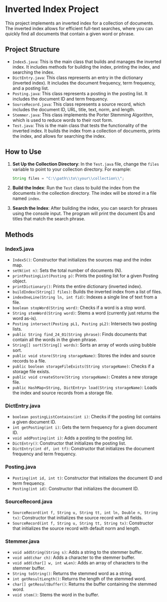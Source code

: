 # Inverted Index Project

This project implements an inverted index for a collection of documents. The inverted index allows for efficient full-text searches, where you can quickly find all documents that contain a given word or phrase.

## Project Structure

- `Index5.java`: This is the main class that builds and manages the inverted index. It includes methods for building the index, printing the index, and searching the index.
- `DictEntry.java`: This class represents an entry in the dictionary (inverted index). It includes the document frequency, term frequency, and a posting list.
- `Posting.java`: This class represents a posting in the posting list. It includes the document ID and term frequency.
- `SourceRecord.java`: This class represents a source record, which includes the document ID, URL, title, text, norm, and length.
- `Stemmer.java`: This class implements the Porter Stemming Algorithm, which is used to reduce words to their root form.
- `Test.java`: This is the main class that tests the functionality of the inverted index. It builds the index from a collection of documents, prints the index, and allows for searching the index.

## How to Use

1. **Set Up the Collection Directory**: In the `Test.java` file, change the `files` variable to point to your collection directory. For example:
    ```java
    String files = "C:\\path\\to\\your\\collection\\";
    ```

2. **Build the Index**: Run the `Test` class to build the index from the documents in the collection directory. The index will be stored in a file named `index`.

3. **Search the Index**: After building the index, you can search for phrases using the console input. The program will print the document IDs and titles that match the search phrase.

## Methods

### Index5.java

- `Index5()`: Constructor that initializes the sources map and the index map.
- `setN(int n)`: Sets the total number of documents (N).
- `printPostingList(Posting p)`: Prints the posting list for a given Posting object.
- `printDictionary()`: Prints the entire dictionary (inverted index).
- `buildIndex(String[] files)`: Builds the inverted index from a list of files.
- `indexOneLine(String ln, int fid)`: Indexes a single line of text from a file.
- `boolean stopWord(String word)`: Checks if a word is a stop word.
- `String stemWord(String word)`: Stems a word (currently just returns the word as-is).
- `Posting intersect(Posting pL1, Posting pL2)`: Intersects two posting lists.
- `public String find_24_01(String phrase)`: Finds documents that contain all the words in the given phrase.
- `String[] sort(String[] words)`: Sorts an array of words using bubble sort.
- `public void store(String storageName)`: Stores the index and source records to a file.
- `public boolean storageFileExists(String storageName)`: Checks if a storage file exists.
- `public void createStore(String storageName)`: Creates a new storage file.
- `public HashMap<String, DictEntry> load(String storageName)`: Loads the index and source records from a storage file.

### DictEntry.java

- `boolean postingListContains(int i)`: Checks if the posting list contains a given document ID.
- `int getPosting(int i)`: Gets the term frequency for a given document ID.
- `void addPosting(int i)`: Adds a posting to the posting list.
- `DictEntry()`: Constructor that initializes the posting list.
- `DictEntry(int df, int tf)`: Constructor that initializes the document frequency and term frequency.

### Posting.java

- `Posting(int id, int t)`: Constructor that initializes the document ID and term frequency.
- `Posting(int id)`: Constructor that initializes the document ID.

### SourceRecord.java

- `SourceRecord(int f, String u, String tt, int ln, Double n, String tx)`: Constructor that initializes the source record with all fields.
- `SourceRecord(int f, String u, String tt, String tx)`: Constructor that initializes the source record with default norm and length.

### Stemmer.java

- `void addString(String s)`: Adds a string to the stemmer buffer.
- `void add(char ch)`: Adds a character to the stemmer buffer.
- `void add(char[] w, int wLen)`: Adds an array of characters to the stemmer buffer.
- `String toString()`: Returns the stemmed word as a string.
- `int getResultLength()`: Returns the length of the stemmed word.
- `char[] getResultBuffer()`: Returns the buffer containing the stemmed word.
- `void stem()`: Stems the word in the buffer.
